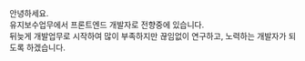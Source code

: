 안녕하세요. <br>
유지보수업무에서 프론트엔드 개발자로 전향중에 있습니다. <br>
뒤늦게 개발업무로 시작하여 많이 부족하지만 끊임없이 연구하고, 노력하는 개발자가 되도록 하겠습니다.
